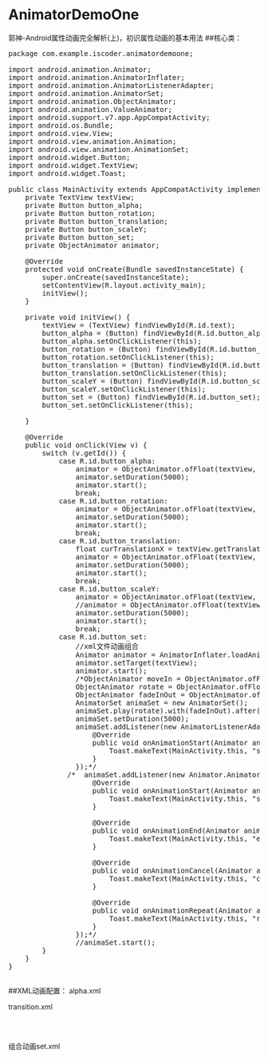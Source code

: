# AnimatorDemoOne
郭神-Android属性动画完全解析(上)，初识属性动画的基本用法
##核心类：
<pre>
package com.example.iscoder.animatordemoone;

import android.animation.Animator;
import android.animation.AnimatorInflater;
import android.animation.AnimatorListenerAdapter;
import android.animation.AnimatorSet;
import android.animation.ObjectAnimator;
import android.animation.ValueAnimator;
import android.support.v7.app.AppCompatActivity;
import android.os.Bundle;
import android.view.View;
import android.view.animation.Animation;
import android.view.animation.AnimationSet;
import android.widget.Button;
import android.widget.TextView;
import android.widget.Toast;

public class MainActivity extends AppCompatActivity implements View.OnClickListener {
    private TextView textView;
    private Button button_alpha;
    private Button button_rotation;
    private Button button_translation;
    private Button button_scaleY;
    private Button button_set;
    private ObjectAnimator animator;

    @Override
    protected void onCreate(Bundle savedInstanceState) {
        super.onCreate(savedInstanceState);
        setContentView(R.layout.activity_main);
        initView();
    }

    private void initView() {
        textView = (TextView) findViewById(R.id.text);
        button_alpha = (Button) findViewById(R.id.button_alpha);
        button_alpha.setOnClickListener(this);
        button_rotation = (Button) findViewById(R.id.button_rotation);
        button_rotation.setOnClickListener(this);
        button_translation = (Button) findViewById(R.id.button_translation);
        button_translation.setOnClickListener(this);
        button_scaleY = (Button) findViewById(R.id.button_scaleY);
        button_scaleY.setOnClickListener(this);
        button_set = (Button) findViewById(R.id.button_set);
        button_set.setOnClickListener(this);

    }

    @Override
    public void onClick(View v) {
        switch (v.getId()) {
            case R.id.button_alpha:
                animator = ObjectAnimator.ofFloat(textView, "alpha", 1f, 0f, 1f);
                animator.setDuration(5000);
                animator.start();
                break;
            case R.id.button_rotation:
                animator = ObjectAnimator.ofFloat(textView, "rotation", 0f, 360f);
                animator.setDuration(5000);
                animator.start();
                break;
            case R.id.button_translation:
                float curTranslationX = textView.getTranslationX();
                animator = ObjectAnimator.ofFloat(textView, "translationX", curTranslationX, -1000f, curTranslationX);
                animator.setDuration(5000);
                animator.start();
                break;
            case R.id.button_scaleY:
                animator = ObjectAnimator.ofFloat(textView, "scaleY", 1f, 3f, 1f);
                //animator = ObjectAnimator.ofFloat(textView, "scaleX", 1f, 3f, 1f);
                animator.setDuration(5000);
                animator.start();
                break;
            case R.id.button_set:
                //xml文件动画组合
                Animator animator = AnimatorInflater.loadAnimator(MainActivity.this, R.animator.set);
                animator.setTarget(textView);
                animator.start();
                /*ObjectAnimator moveIn = ObjectAnimator.ofFloat(textView, "translationX", -900f, 0f);
                ObjectAnimator rotate = ObjectAnimator.ofFloat(textView, "rotation", 0f, 360f);
                ObjectAnimator fadeInOut = ObjectAnimator.ofFloat(textView, "alpha", 1f, 0f, 1f);
                AnimatorSet animaSet = new AnimatorSet();
                animaSet.play(rotate).with(fadeInOut).after(moveIn);
                animaSet.setDuration(5000);
                animaSet.addListener(new AnimatorListenerAdapter() {
                    @Override
                    public void onAnimationStart(Animator animation) {
                        Toast.makeText(MainActivity.this, "start", Toast.LENGTH_SHORT).show();
                    }
                });*/
              /*  animaSet.addListener(new Animator.AnimatorListener() {
                    @Override
                    public void onAnimationStart(Animator animation) {
                        Toast.makeText(MainActivity.this, "start", Toast.LENGTH_SHORT).show();
                    }

                    @Override
                    public void onAnimationEnd(Animator animation) {
                        Toast.makeText(MainActivity.this, "end", Toast.LENGTH_SHORT).show();
                    }

                    @Override
                    public void onAnimationCancel(Animator animation) {
                        Toast.makeText(MainActivity.this, "cancel", Toast.LENGTH_SHORT).show();
                    }

                    @Override
                    public void onAnimationRepeat(Animator animation) {
                        Toast.makeText(MainActivity.this, "repeat", Toast.LENGTH_SHORT).show();
                    }
                });*/
                //animaSet.start();
        }
    }
}

</pre>
##XML动画配置：
alpha.xml
<?xml version="1.0" encoding="utf-8"?>
<objectAnimator xmlns:android="http://schemas.android.com/apk/res/android"
    android:propertyName="alpha"
    android:valueFrom="1"
    android:valueTo="0"
    android:valueType="floatType" />
transition.xml
<pre>
<?xml version="1.0" encoding="utf-8"?>
<animator xmlns:android="http://schemas.android.com/apk/res/android"
    android:valueFrom="0"
    android:valueTo="100"
    android:valueType="intType" />
</pre>
组合动画set.xml
<pre>
<?xml version="1.0" encoding="utf-8"?>
<set xmlns:android="http://schemas.android.com/apk/res/android"
    android:ordering="sequentially">
    <objectAnimator
        android:duration="2000"
        android:propertyName="translationX"
        android:valueFrom="-900"
        android:valueTo="0"
        android:valueType="floatType" />
    <set android:ordering="together">
        <objectAnimator
            android:duration="3000"
            android:propertyName="rotation"
            android:valueFrom="0"
            android:valueTo="360"
            android:valueType="floatType" />
        <set android:ordering="sequentially">
            <objectAnimator
                android:duration="1500"
                android:propertyName="alpha"
                android:valueFrom="1"
                android:valueTo="0"
                android:valueType="floatType" />
            <objectAnimator
                android:duration="1500"
                android:propertyName="alpha"
                android:valueFrom="0"
                android:valueTo="1"
                android:valueType="floatType" />
        </set>
    </set>
</set>
</pre>
